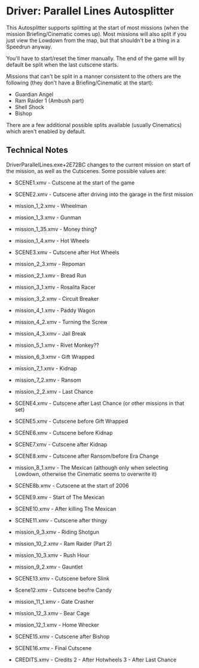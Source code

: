 # Driver: Parallel Lines Autosplitter

This Autosplitter supports splitting at the start of most missions (when the mission Briefing/Cinematic comes up). Most missions will also split if you just view the Lowdown from the map, but that shouldn't be a thing in a Speedrun anyway.

You'll have to start/reset the timer manually. The end of the game will by default be split when the last cutscene starts.

Missions that can't be split in a manner consistent to the others are the following (they don't have a Briefing/Cinematic at the start):

* Guardian Angel
* Ram Raider 1 (Ambush part)
* Shell Shock
* Bishop

There are a few additional possible splits available (usually Cinematics) which aren't enabled by default.

## Technical Notes
DriverParallelLines.exe+2E72BC changes to the current mission on start of the mission, as well as the Cutscenes. Some possible values are:

* SCENE1.xmv - Cutscene at the start of the game
* SCENE2.xmv - Cutscene after driving into the garage in the first mission
* mission_1_2.xmv - Wheelman
* mission_1_3.xmv - Gunman
* mission_1_35.xmv - Money thing?
* mission_1_4.xmv - Hot Wheels
* SCENE3.xmv - Cutscene after Hot Wheels
* mission_2_3.xmv - Repoman
* mission_2_1.xmv - Bread Run
* mission_3_1.xmv - Rosalita Racer
* mission_3_2.xmv - Circuit Breaker
* mission_4_1.xmv - Paddy Wagon
* mission_4_2.xmv - Turning the Screw
* mission_4_3.xmv - Jail Break
* mission_5_1.xmv - Rivet Monkey??
* mission_6_3.xmv - Gift Wrapped
* mission_7_1.xmv - Kidnap
* mission_7_2.xmv - Ransom
* mission_2_2.xmv - Last Chance
* SCENE4.xmv - Cutscene after Last Chance (or other missions in that set)
* SCENE5.xmv - Cutscene before Gift Wrapped
* SCENE6.xmv - Cutscene before Kidnap
* SCENE7.xmv - Cutscene after Kidnap
* SCENE8.xmv - Cutscene after Ransom/before Era Change

* mission_8_1.xmv - The Mexican (although only when selecting Lowdown, otherwise the Cinematic seems to overwrite it)
* SCENE8b.xmv - Cutscene at the start of 2006
* SCENE9.xmv - Start of The Mexican
* SCENE10.xmv - After killing The Mexican
* SCENE11.xmv - Cutscene after thingy
* mission_9_3.xmv - Riding Shotgun
* mission_10_2.xmv - Ram Raider (Part 2)
* mission_10_3.xmv - Rush Hour
* mission_9_2.xmv - Gauntlet
* SCENE13.xmv - Cutscene before Slink
* Scene12.xmv - Cutscene beofre Candy
* mission_11_1.xmv - Gate Crasher
* mission_12_3.xmv - Bear Cage
* mission_12_1.xmv - Home Wrecker
* SCENE15.xmv - Cutscene after Bishop
* SCENE16.xmv - Final Cutscene
* CREDITS.xmv - Credits
2 - After Hotwheels
3 - After Last Chance

